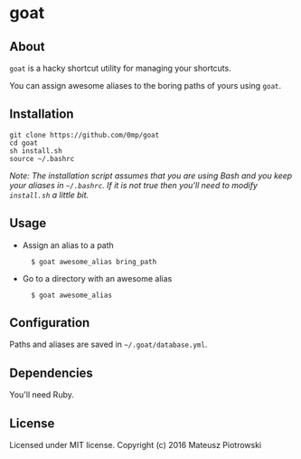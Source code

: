 goat
====

About
-----

`goat` is a hacky shortcut utility for managing your shortcuts.

You can assign awesome aliases to the boring paths of yours using `goat`.

Installation
------------

    git clone https://github.com/0mp/goat
    cd goat
    sh install.sh
    source ~/.bashrc
    
*Note: The installation script assumes that you are using Bash and you keep your aliases in `~/.bashrc`. If it is not true then you'll need to modify `install.sh` a little bit.*

Usage
-----

- Assign an alias to a path

        $ goat awesome_alias bring_path

- Go to a directory with an awesome alias

        $ goat awesome_alias

Configuration
-------------

Paths and aliases are saved in `~/.goat/database.yml`.

Dependencies
------------

You'll need Ruby.

License
-------

Licensed under MIT license. Copyright (c) 2016 Mateusz Piotrowski
